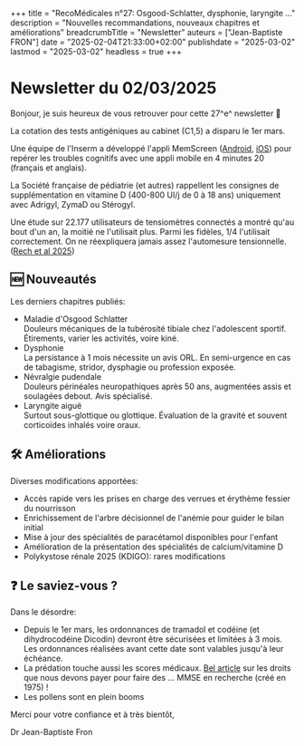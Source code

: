 +++
title = "RecoMédicales n°27: Osgood-Schlatter, dysphonie, laryngite ..."
description = "Nouvelles recommandations, nouveaux chapitres et améliorations"
breadcrumbTitle = "Newsletter"
auteurs = ["Jean-Baptiste FRON"]
date = "2025-02-04T21:33:00+02:00"
publishdate = "2025-03-02"
lastmod = "2025-03-02"
headless = true
+++

# Newsletter du 02/03/2025

Bonjour, je suis heureux de vous retrouver pour cette 27^e^ newsletter 📰

La cotation des tests antigéniques au cabinet (C1,5) a disparu le 1er mars.

Une équipe de l'Inserm a développé l'appli MemScreen ([Android](https://play.google.com/store/apps/details?id=org.memscreen.memscreen&hl=fr), [iOS](https://apps.apple.com/fr/app/memscreen/id1255166896)) pour repérer les troubles cognitifs avec une appli mobile en 4 minutes 20 (français et anglais).

La Société française de pédiatrie (et autres) rappellent les consignes de supplémentation en vitamine D (400-800 UI/j de 0 à 18 ans) uniquement avec Adrigyl, ZymaD ou Stérogyl.

Une étude sur 22.177 utilisateurs de tensiomètres connectés a montré qu'au bout d'un an, la moitié ne l'utilisait plus. Parmi les fidèles, 1/4 l'utilisait correctement. On ne réexpliquera jamais assez l'automesure tensionnelle. ([Rech et al 2025](https://journals.lww.com/jhypertension/fulltext/2025/01000/user_engagement_with_home_blood_pressure.7.aspx))

## 🆕 Nouveautés

Les derniers chapitres publiés:

- Maladie d'Osgood Schlatter  
  Douleurs mécaniques de la tubérosité tibiale chez l'adolescent sportif. Étirements, varier les activités, voire kiné.
- Dysphonie  
  La persistance à 1 mois nécessite un avis ORL. En semi-urgence en cas de tabagisme, stridor, dysphagie ou profession exposée.
- Névralgie pudendale  
  Douleurs périnéales neuropathiques après 50 ans, augmentées assis et soulagées debout. Avis spécialisé.
- Laryngite aiguë  
  Surtout sous-glottique ou glottique. Évaluation de la gravité et souvent corticoïdes inhalés voire oraux.

## 🛠️ Améliorations

Diverses modifications apportées:

- Accès rapide vers les prises en charge des verrues et érythème fessier du nourrisson
- Enrichissement de l'arbre décisionnel de l'anémie pour guider le bilan initial
- Mise à jour des spécialités de paracétamol disponibles pour l'enfant
- Amélioration de la présentation des spécialités de calcium/vitamine D
- Polykystose rénale 2025 (KDIGO): rares modifications

## ❓ Le saviez-vous ?

Dans le désordre:

- Depuis le 1er mars, les ordonnances de tramadol et codéine (et dihydrocodéine Dicodin) devront être sécurisées et limitées à 3 mois. Les ordonnances réalisées avant cette date sont valables jusqu'à leur échéance.
- La prédation touche aussi les scores médicaux. [Bel article]( https://methodorecherche.com/droits-auteur-echelle-mmse-version-francaise/) sur les droits que nous devons payer pour faire des ... MMSE en recherche (créé en 1975) !
- Les pollens sont en plein booms

Merci pour votre confiance et à très bientôt,

Dr Jean-Baptiste Fron
